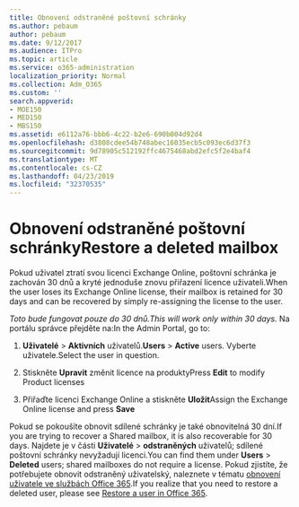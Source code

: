 ```yaml
---
title: Obnovení odstraněné poštovní schránky
ms.author: pebaum
author: pebaum
ms.date: 9/12/2017
ms.audience: ITPro
ms.topic: article
ms.service: o365-administration
localization_priority: Normal
ms.collection: Adm_O365
ms.custom: ''
search.appverid:
- MOE150
- MED150
- MBS150
ms.assetid: e6112a76-bbb6-4c22-b2e6-690b004d92d4
ms.openlocfilehash: d3808cdee54b748abec16035ecb5c093ec6d37f3
ms.sourcegitcommit: 9d78905c512192ffc4675468abd2efc5f2e4baf4
ms.translationtype: MT
ms.contentlocale: cs-CZ
ms.lasthandoff: 04/23/2019
ms.locfileid: "32370535"
---
```

# <a name="restore-a-deleted-mailbox"></a><span data-ttu-id="e27e5-102">Obnovení odstraněné poštovní schránky</span><span class="sxs-lookup"><span data-stu-id="e27e5-102">Restore a deleted mailbox</span></span>

<span data-ttu-id="e27e5-103">Pokud uživatel ztratí svou licenci Exchange Online, poštovní schránka je zachován 30 dnů a kryté jednoduše znovu přiřazení licence uživateli.</span><span class="sxs-lookup"><span data-stu-id="e27e5-103">When the user loses its Exchange Online license, their mailbox is retained for 30 days and can be recovered by simply re-assigning the license to the user.</span></span>
  
 <span data-ttu-id="e27e5-104">*Toto bude fungovat pouze do 30 dnů.*</span><span class="sxs-lookup"><span data-stu-id="e27e5-104">*This will work only within 30 days.*</span></span>  <span data-ttu-id="e27e5-105">Na portálu správce přejděte na:</span><span class="sxs-lookup"><span data-stu-id="e27e5-105">In the Admin Portal, go to:</span></span> 
  
1. <span data-ttu-id="e27e5-106">**Uživatelé** \> **Aktivních** uživatelů.</span><span class="sxs-lookup"><span data-stu-id="e27e5-106">**Users** \> **Active** users.</span></span> <span data-ttu-id="e27e5-107">Vyberte uživatele.</span><span class="sxs-lookup"><span data-stu-id="e27e5-107">Select the user in question.</span></span> 
    
2. <span data-ttu-id="e27e5-108">Stiskněte **Upravit** změnit licence na produkty</span><span class="sxs-lookup"><span data-stu-id="e27e5-108">Press **Edit** to modify Product licenses</span></span> 
    
3. <span data-ttu-id="e27e5-109">Přiřaďte licenci Exchange Online a stiskněte **Uložit**</span><span class="sxs-lookup"><span data-stu-id="e27e5-109">Assign the Exchange Online license and press **Save**</span></span>
    
<span data-ttu-id="e27e5-110">Pokud se pokoušíte obnovit sdílené schránky je také obnovitelná 30 dní.</span><span class="sxs-lookup"><span data-stu-id="e27e5-110">If you are trying to recover a Shared mailbox, it is also recoverable for 30 days.</span></span> <span data-ttu-id="e27e5-111">Najdete je v části **Uživatelé** \> **odstraněných** uživatelů; sdílené poštovní schránky nevyžadují licenci.</span><span class="sxs-lookup"><span data-stu-id="e27e5-111">You can find them under **Users** \> **Deleted** users; shared mailboxes do not require a license.</span></span> <span data-ttu-id="e27e5-112">Pokud zjistíte, že potřebujete obnovit odstraněný uživatelský, naleznete v tématu [obnovení uživatele ve službách Office 365](https://docs.microsoft.com/en-us/office365/admin/add-users/restore-user).</span><span class="sxs-lookup"><span data-stu-id="e27e5-112">If you realize that you need to restore a deleted user, please see [Restore a user in Office 365](https://docs.microsoft.com/en-us/office365/admin/add-users/restore-user).</span></span>
  

